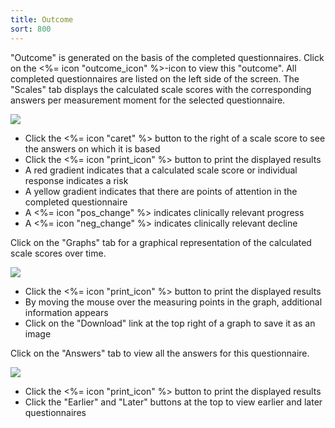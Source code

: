 ```yaml
---
title: Outcome
sort: 800
---
```


"Outcome" is generated on the basis of the completed questionnaires. Click on the <%= icon "outcome_icon" %>-icon to view this "outcome". All completed questionnaires are listed on the left side of the screen. The "Scales" tab displays the calculated scale scores with the corresponding answers per measurement moment for the selected questionnaire.

<img src="/assets/images/screenshots/outcome2.png" />

<ul class="hints">
  <li> Click the <%= icon "caret" %> button to the right of a scale score to see the answers on which it is based</li>
  <li> Click the <%= icon "print_icon" %> button to print the displayed results</li>
  <li> A red gradient indicates that a calculated scale score or individual response indicates a risk</li>
  <li> A yellow gradient indicates that there are points of attention in the completed questionnaire</li>
  <li> A <%= icon "pos_change" %> indicates clinically relevant progress</li>
  <li> A <%= icon "neg_change" %> indicates clinically relevant decline</li>
</ul>

Click on the "Graphs" tab for a graphical representation of the calculated scale scores over time.

<img src="/assets/images/screenshots/outcome3.png" />

<ul class="hints">
  <li> Click the <%= icon "print_icon" %> button to print the displayed results</li>
  <li> By moving the mouse over the measuring points in the graph, additional information appears</li>
  <li> Click on the "Download" link at the top right of a graph to save it as an image</li>
</ul>

Click on the "Answers" tab to view all the answers for this questionnaire.

<img src="/assets/images/screenshots/outcome4.png" />

<ul class="hints">
  <li> Click the <%= icon "print_icon" %> button to print the displayed results</li>
  <li> Click the "Earlier" and "Later" buttons at the top to view earlier and later questionnaires</li>
</ul>
